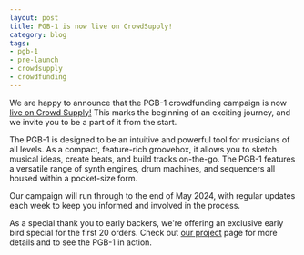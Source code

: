 ```yaml
---
layout: post
title: PGB-1 is now live on CrowdSupply!
category: blog
tags:
- pgb-1
- pre-launch
- crowdsupply
- crowdfunding
---
```


We are happy to announce that the PGB-1 crowdfunding campaign is now [live on
Crowd
Supply!](https://www.crowdsupply.com/wee-noise-makers/wee-noise-makers-pgb-1)
This marks the beginning of an exciting journey, and we invite you to be a part
of it from the start.

The PGB-1 is designed to be an intuitive and powerful tool for musicians of all
levels. As a compact, feature-rich groovebox, it allows you to sketch musical
ideas, create beats, and build tracks on-the-go. The PGB-1 features a versatile
range of synth engines, drum machines, and sequencers all housed within a
pocket-size form.

Our campaign will run through to the end of May 2024, with regular updates each
week to keep you informed and involved in the process.

As a special thank you to early backers, we're offering an exclusive early bird
special for the first 20 orders. Check out [our
project](https://www.crowdsupply.com/wee-noise-makers/wee-noise-makers-pgb-1)
page for more details and to see the PGB-1 in action.
